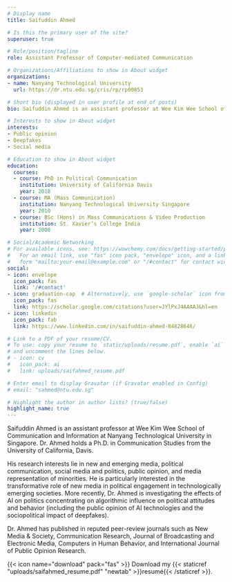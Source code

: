 ```yaml
---
# Display name
title: Saifuddin Ahmed

# Is this the primary user of the site?
superuser: true

# Role/position/tagline
role: Assistant Professor of Computer-mediated Communication

# Organizations/Affiliations to show in About widget
organizations:
- name: Nanyang Technological University
  url: https://dr.ntu.edu.sg/cris/rp/rp00853

# Short bio (displayed in user profile at end of posts)
bio: Saifuddin Ahmed is an assistant professor at Wee Kim Wee School of Communication and Information at Nanyang Technological University in Singapore. 

# Interests to show in About widget
interests:
- Public opinion
- Deepfakes
- Social media

# Education to show in About widget
education:
  courses:
  - course: PhD in Political Communication
    institution: University of California Davis
    year: 2018
  - course: MA (Mass Communication)
    institution: Nanyang Technological University Singapore
    year: 2010
  - course: BSc (Hons) in Mass Communications & Video Production 
    institution: St. Xavier’s College India
    year: 2008

# Social/Academic Networking
# For available icons, see: https://wowchemy.com/docs/getting-started/page-builder/#icons
#   For an email link, use "fas" icon pack, "envelope" icon, and a link in the
#   form "mailto:your-email@example.com" or "/#contact" for contact widget.
social:
- icon: envelope
  icon_pack: fas
  link: '/#contact'
- icon: graduation-cap  # Alternatively, use `google-scholar` icon from `ai` icon pack
  icon_pack: fas
  link: https://scholar.google.com/citations?user=JYlPxJ4AAAAJ&hl=en
- icon: linkedin
  icon_pack: fab
  link: https://www.linkedin.com/in/saifuddin-ahmed-84828646/

# Link to a PDF of your resume/CV.
# To use: copy your resume to `static/uploads/resume.pdf`, enable `ai` icons in `params.toml`, 
# and uncomment the lines below.
# - icon: cv
#   icon_pack: ai
#   link: uploads/saifahmed_resume.pdf

# Enter email to display Gravatar (if Gravatar enabled in Config)
# email: "sahmed@ntu.edu.sg"

# Highlight the author in author lists? (true/false)
highlight_name: true
---
```


Saifuddin Ahmed is an assistant professor at Wee Kim Wee School of Communication and Information at Nanyang Technological University in Singapore. Dr. Ahmed holds a Ph.D. in Communication Studies from the University of California, Davis.

His research interests lie in new and emerging media, political communication, social media and politics, public opinion, and media representation of minorities. He is particularly interested in the transformative role of new media in political engagement in technologically emerging societies. More recently, Dr. Ahmed is investigating the effects of AI on politics concentrating on algorithmic influence on political attitudes and behavior (including the public opinion of AI technologies and the sociopolitical impact of deepfakes).

Dr. Ahmed has published in reputed peer-review journals such as New Media & Society, Communication Research, Journal of Broadcasting and Electronic Media, Computers in Human Behavior, and International Journal of Public Opinion Research.

{{< icon name="download" pack="fas" >}} Download my {{< staticref "uploads/saifahmed_resume.pdf" "newtab" >}}resumé{{< /staticref >}}.
